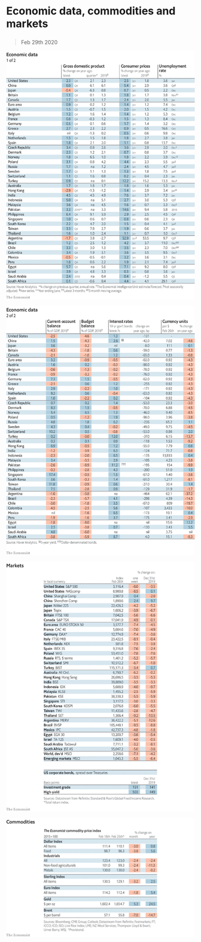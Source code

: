 ###### 

# Economic data, commodities and markets 

#####  

> Feb 29th 2020 

![image](images/20200229_INT101.png) 


![image](images/20200229_INT102.png) 


![image](images/20200229_INT201.png) 


![image](images/20200229_INT401.png) 


